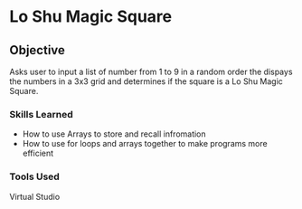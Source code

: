 # Lo Shu Magic Square

## Objective

Asks user to input a list of number from 1 to 9 in a random order the dispays the numbers in a 3x3 grid and determines if the square is a Lo Shu Magic Square.

### Skills Learned

- How to use Arrays to store and recall infromation
- How to use for loops and arrays together to make programs more efficient

### Tools Used

Virtual Studio
